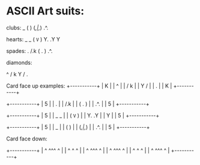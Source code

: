 # ASCII Art suits:
clubs:
   _
  ( )
(_,|,_)
  .^.

hearts:
 _   _
( `V` )
 Y. .Y
   Y

spades:
  .
 /.k
( . )
 .^.

diamonds:

  ^
/   k
Y   /
  . 

Card face up examples:
+-----------+
| K         |
|     ^     |
|   /   k   |
|   Y   /   |
|     .     |
|         K |
+-----------+

+-----------+
| 5         |
|     .     |
|    /.k    |
|   ( . )   |
|    .^.    |
|         5 |
+-----------+

+-----------+
| 5         |
|   _   _   |
|  ( `V` )  |
|   Y. .Y   |
|     Y     |
|         5 |
+-----------+

+-----------+
| 5         |
|     _     |
|    ( )    |
|  (_,|,_)  |
|    .^.    |
|         5 |
+-----------+


Card face down:

+-----------+
| ^  ^^^  ^ |
|   ^ ^ ^   |
|  ^ ^^^ ^  |
|  ^ ^^^ ^  |
|   ^ ^ ^   |
| ^  ^^^  ^ |
+-----------+